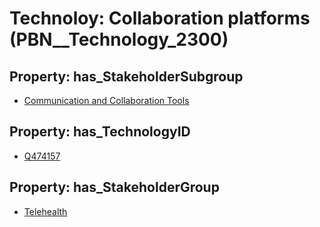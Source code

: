 # Technoloy: __Collaboration platforms__ (PBN__Technology_2300)

## Property: has_StakeholderSubgroup

* [Communication and Collaboration Tools](PBN__TechSubgroup_111)

## Property: has_TechnologyID

* [Q474157](Q474157)

## Property: has_StakeholderGroup

* [Telehealth](PBN__TechGroup_3)


